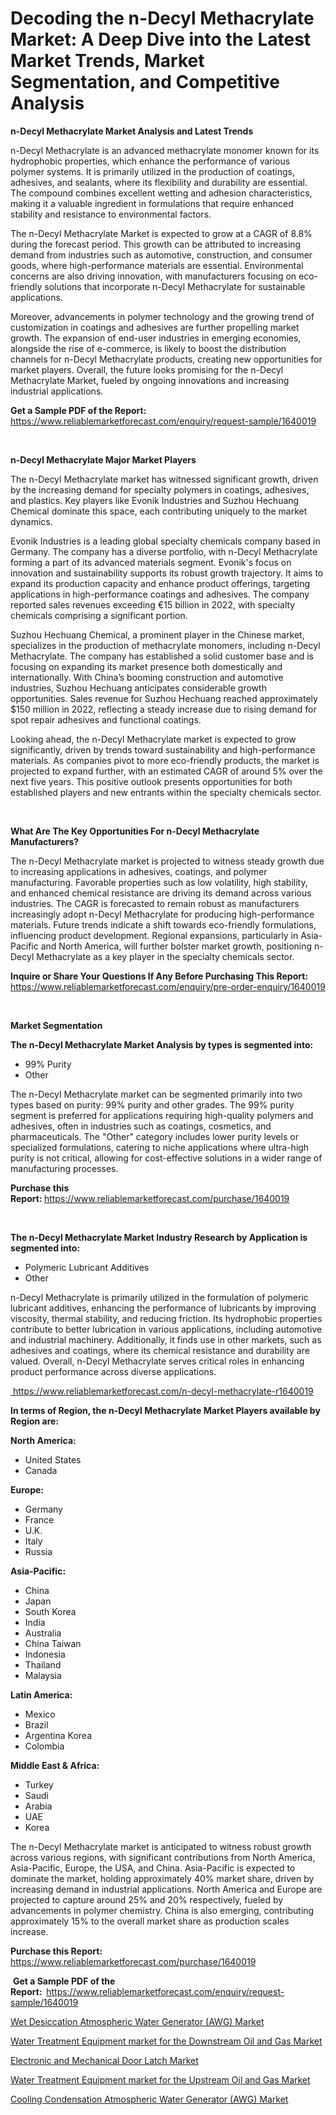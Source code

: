 <p><h1>Decoding the n-Decyl Methacrylate Market: A Deep Dive into the Latest Market Trends, Market Segmentation, and Competitive Analysis</h1></p><p><strong>n-Decyl Methacrylate Market Analysis and Latest Trends</strong></p>
<p><p>n-Decyl Methacrylate is an advanced methacrylate monomer known for its hydrophobic properties, which enhance the performance of various polymer systems. It is primarily utilized in the production of coatings, adhesives, and sealants, where its flexibility and durability are essential. The compound combines excellent wetting and adhesion characteristics, making it a valuable ingredient in formulations that require enhanced stability and resistance to environmental factors.</p><p>The n-Decyl Methacrylate Market is expected to grow at a CAGR of 8.8% during the forecast period. This growth can be attributed to increasing demand from industries such as automotive, construction, and consumer goods, where high-performance materials are essential. Environmental concerns are also driving innovation, with manufacturers focusing on eco-friendly solutions that incorporate n-Decyl Methacrylate for sustainable applications.</p><p>Moreover, advancements in polymer technology and the growing trend of customization in coatings and adhesives are further propelling market growth. The expansion of end-user industries in emerging economies, alongside the rise of e-commerce, is likely to boost the distribution channels for n-Decyl Methacrylate products, creating new opportunities for market players. Overall, the future looks promising for the n-Decyl Methacrylate Market, fueled by ongoing innovations and increasing industrial applications.</p></p>
<p><strong>Get a Sample PDF of the Report:&nbsp;</strong> <a href="https://www.reliablemarketforecast.com/enquiry/request-sample/1640019?utm_campaign=1899&utm_medium=2&utm_source=Github&utm_content=ia&utm_term=28022025&utm_id=n-decyl-methacrylate">https://www.reliablemarketforecast.com/enquiry/request-sample/1640019</a></p>
<p>&nbsp;</p>
<p><strong>n-Decyl Methacrylate Major Market Players</strong></p>
<p><p>The n-Decyl Methacrylate market has witnessed significant growth, driven by the increasing demand for specialty polymers in coatings, adhesives, and plastics. Key players like Evonik Industries and Suzhou Hechuang Chemical dominate this space, each contributing uniquely to the market dynamics.</p><p>Evonik Industries is a leading global specialty chemicals company based in Germany. The company has a diverse portfolio, with n-Decyl Methacrylate forming a part of its advanced materials segment. Evonik's focus on innovation and sustainability supports its robust growth trajectory. It aims to expand its production capacity and enhance product offerings, targeting applications in high-performance coatings and adhesives. The company reported sales revenues exceeding €15 billion in 2022, with specialty chemicals comprising a significant portion.</p><p>Suzhou Hechuang Chemical, a prominent player in the Chinese market, specializes in the production of methacrylate monomers, including n-Decyl Methacrylate. The company has established a solid customer base and is focusing on expanding its market presence both domestically and internationally. With China’s booming construction and automotive industries, Suzhou Hechuang anticipates considerable growth opportunities. Sales revenue for Suzhou Hechuang reached approximately $150 million in 2022, reflecting a steady increase due to rising demand for spot repair adhesives and functional coatings.</p><p>Looking ahead, the n-Decyl Methacrylate market is expected to grow significantly, driven by trends toward sustainability and high-performance materials. As companies pivot to more eco-friendly products, the market is projected to expand further, with an estimated CAGR of around 5% over the next five years. This positive outlook presents opportunities for both established players and new entrants within the specialty chemicals sector.</p></p>
<p>&nbsp;</p>
<p><strong>What Are The Key Opportunities For n-Decyl Methacrylate Manufacturers?</strong></p>
<p><p>The n-Decyl Methacrylate market is projected to witness steady growth due to increasing applications in adhesives, coatings, and polymer manufacturing. Favorable properties such as low volatility, high stability, and enhanced chemical resistance are driving its demand across various industries. The CAGR is forecasted to remain robust as manufacturers increasingly adopt n-Decyl Methacrylate for producing high-performance materials. Future trends indicate a shift towards eco-friendly formulations, influencing product development. Regional expansions, particularly in Asia-Pacific and North America, will further bolster market growth, positioning n-Decyl Methacrylate as a key player in the specialty chemicals sector.</p></p>
<p><strong>Inquire or Share Your Questions If Any Before Purchasing This Report:</strong> <a href="https://www.reliablemarketforecast.com/enquiry/pre-order-enquiry/1640019?utm_campaign=1899&utm_medium=2&utm_source=Github&utm_content=ia&utm_term=28022025&utm_id=n-decyl-methacrylate">https://www.reliablemarketforecast.com/enquiry/pre-order-enquiry/1640019</a></p>
<p>&nbsp;</p>
<p><strong>Market Segmentation</strong></p>
<p><strong>The n-Decyl Methacrylate Market Analysis by types is segmented into:</strong></p>
<p><ul><li>99% Purity</li><li>Other</li></ul></p>
<p><p>The n-Decyl Methacrylate market can be segmented primarily into two types based on purity: 99% purity and other grades. The 99% purity segment is preferred for applications requiring high-quality polymers and adhesives, often in industries such as coatings, cosmetics, and pharmaceuticals. The "Other" category includes lower purity levels or specialized formulations, catering to niche applications where ultra-high purity is not critical, allowing for cost-effective solutions in a wider range of manufacturing processes.</p></p>
<p><strong>Purchase this Report:&nbsp;</strong><a href="https://www.reliablemarketforecast.com/purchase/1640019?utm_campaign=1899&utm_medium=2&utm_source=Github&utm_content=ia&utm_term=28022025&utm_id=n-decyl-methacrylate">https://www.reliablemarketforecast.com/purchase/1640019</a></p>
<p>&nbsp;</p>
<p><strong>The n-Decyl Methacrylate Market Industry Research by Application is segmented into:</strong></p>
<p><ul><li>Polymeric Lubricant Additives</li><li>Other</li></ul></p>
<p><p>n-Decyl Methacrylate is primarily utilized in the formulation of polymeric lubricant additives, enhancing the performance of lubricants by improving viscosity, thermal stability, and reducing friction. Its hydrophobic properties contribute to better lubrication in various applications, including automotive and industrial machinery. Additionally, it finds use in other markets, such as adhesives and coatings, where its chemical resistance and durability are valued. Overall, n-Decyl Methacrylate serves critical roles in enhancing product performance across diverse applications.</p></p>
<p><a href="https://www.reliablemarketforecast.com/n-decyl-methacrylate-r1640019?utm_campaign=1899&utm_medium=2&utm_source=Github&utm_content=ia&utm_term=28022025&utm_id=n-decyl-methacrylate">&nbsp;https://www.reliablemarketforecast.com/n-decyl-methacrylate-r1640019</a></p>
<p><strong>In terms of Region, the n-Decyl Methacrylate Market Players available by Region are:</strong></p>
<p>
    <p> <strong> North America: </strong>
        <ul>
            <li>United States</li>
            <li>Canada</li>
        </ul>
        </p> 
    <p> <strong> Europe: </strong>
        <ul>
            <li>Germany</li>
            <li>France</li>
            <li>U.K.</li>
            <li>Italy</li>
            <li>Russia</li>
        </ul>
        </p> 
    <p> <strong> Asia-Pacific: </strong>
        <ul>
            <li>China</li>
            <li>Japan</li>
            <li>South Korea</li>
            <li>India</li>
            <li>Australia</li>
            <li>China Taiwan</li>
            <li>Indonesia</li>
            <li>Thailand</li>
            <li>Malaysia</li>
        </ul>
        </p> 
    <p> <strong> Latin America: </strong>
        <ul>
            <li>Mexico</li>
            <li>Brazil</li>
            <li>Argentina Korea</li>
            <li>Colombia</li>
        </ul>
        </p> 
    <p> <strong> Middle East & Africa: </strong>
        <ul>
            <li>Turkey</li>
            <li>Saudi</li>
            <li>Arabia</li>
            <li>UAE</li>
            <li>Korea</li>
        </ul>
    </p>
    </p>
<p><p>The n-Decyl Methacrylate market is anticipated to witness robust growth across various regions, with significant contributions from North America, Asia-Pacific, Europe, the USA, and China. Asia-Pacific is expected to dominate the market, holding approximately 40% market share, driven by increasing demand in industrial applications. North America and Europe are projected to capture around 25% and 20% respectively, fueled by advancements in polymer chemistry. China is also emerging, contributing approximately 15% to the overall market share as production scales increase.</p></p>
<p><strong>Purchase this Report: </strong><a href="https://www.reliablemarketforecast.com/purchase/1640019?utm_campaign=1899&utm_medium=2&utm_source=Github&utm_content=ia&utm_term=28022025&utm_id=n-decyl-methacrylate">https://www.reliablemarketforecast.com/purchase/1640019</a></p>
<p>&nbsp;<strong>Get a Sample PDF of the Report:&nbsp;&nbsp;</strong><a href="https://www.reliablemarketforecast.com/enquiry/request-sample/1640019?utm_campaign=1899&utm_medium=2&utm_source=Github&utm_content=ia&utm_term=28022025&utm_id=n-decyl-methacrylate">https://www.reliablemarketforecast.com/enquiry/request-sample/1640019</a></p>
<p><strong></strong></p>
<p><p><a href="https://github.com/Chiragrp22/Market-Research-Report-List-7/blob/main/wet-desiccation-atmospheric-water-generator-awg-market.md?utm_campaign=1899&utm_medium=2&utm_source=Github&utm_content=ia&utm_term=28022025&utm_id=n-decyl-methacrylate">Wet Desiccation Atmospheric Water Generator (AWG) Market</a></p><p><a href="https://github.com/MarciaRunte/Market-Research-Report-List-1/blob/main/water-treatment-equipment-market-for-the-downstream-oil-and-gas-market.md?utm_campaign=1899&utm_medium=2&utm_source=Github&utm_content=ia&utm_term=28022025&utm_id=n-decyl-methacrylate">Water Treatment Equipment market for the Downstream Oil and Gas Market</a></p><p><a href="https://github.com/rosamariarocque98/Market-Research-Report-List-1/blob/main/electronic-and-mechanical-door-latch-market.md?utm_campaign=1899&utm_medium=2&utm_source=Github&utm_content=ia&utm_term=28022025&utm_id=n-decyl-methacrylate">Electronic and Mechanical Door Latch Market</a></p><p><a href="https://github.com/MariaWashington76/Market-Research-Report-List-1/blob/main/water-treatment-equipment-market-for-the-upstream-oil-and-gas-market.md?utm_campaign=1899&utm_medium=2&utm_source=Github&utm_content=ia&utm_term=28022025&utm_id=n-decyl-methacrylate">Water Treatment Equipment market for the Upstream Oil and Gas Market</a></p><p><a href="https://github.com/pizorirrerex/Market-Research-Report-List-1/blob/main/cooling-condensation-atmospheric-water-generator-awg-market.md?utm_campaign=1899&utm_medium=2&utm_source=Github&utm_content=ia&utm_term=28022025&utm_id=n-decyl-methacrylate">Cooling Condensation Atmospheric Water Generator (AWG) Market</a></p></p>